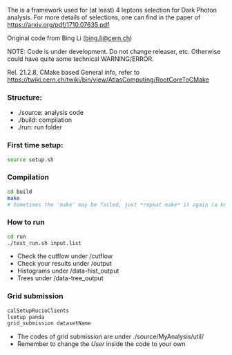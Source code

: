 The is a framework used for (at least) 4 leptons selection for Dark Photon analysis. 
For more details of selections, one can find in the paper of https://arxiv.org/pdf/1710.07635.pdf

Original code from Bing Li (bing.li@cern.ch)

NOTE: Code is under development. Do not change releaser, etc.
Otherwise could have quite some technical WARNING/ERROR.

Rel. 21.2.8, CMake based
General info, refer to
https://twiki.cern.ch/twiki/bin/view/AtlasComputing/RootCoreToCMake

### Structure:
* ./source: analysis code
* ./build: compilation
* ./run: run folder

### First time setup:
```bash
source setup.sh
```

### Compilation
```bash
cd build
make
# Sometimes the 'make' may be failed, just *repeat make* it again (a known issue for cmake packages?).
```

### How to run
```bash
cd run
./test_run.sh input.list
```
* Check the cutflow under /cutflow
* Check your results under /output
* Histograms under /data-hist_output
* Trees under /data-tree_output

### Grid submission
```bash
calSetupRucioClients
lsetup panda
grid_submission datasetName
```
* The codes of grid submission are under ./source/MyAnalysis/util/
* Remember to change the *User* inside the code to your own
